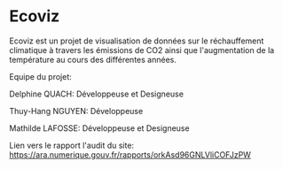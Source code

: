 # Ecoviz

Ecoviz est un projet de visualisation de données sur le réchauffement climatique à travers les émissions de CO2 ainsi que l'augmentation de la température au cours des différentes années.

Equipe du projet:

Delphine QUACH: Développeuse et Designeuse 

Thuy-Hang NGUYEN: Développeuse

Mathilde LAFOSSE: Développeuse et Designeuse

Lien vers le rapport l'audit du site: https://ara.numerique.gouv.fr/rapports/orkAsd96GNLVliCOFJzPW
